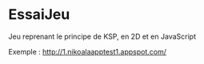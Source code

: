 EssaiJeu
========

Jeu reprenant le principe de KSP, en 2D et en JavaScript

Exemple : http://1.nikoalaapptest1.appspot.com/
